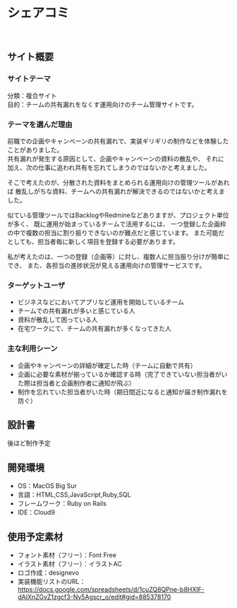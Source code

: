 # シェアコミ
​
## サイト概要
### サイトテーマ
分類：複合サイト<br>
目的：チームの共有漏れをなくす運用向けのチーム管理サイトです。
<!--何を『目的』とし、どのような『分類』なのかを簡潔に書く-->

### テーマを選んだ理由
前職での企画やキャンペーンの共有漏れで、実装ギリギリの制作などを体験したことがありました。<br>
共有漏れが発生する原因として、企画やキャンペーンの資料の散乱や、
それに加え、次の仕事に追われ共有を忘れてしまうのではないかと考えました。

そこで考えたのが、分散された資料をまとめられる運用向けの管理ツールがあれば
散乱しがちな資料、チームへの共有漏れが解決できるのではないかと考えました。

似ている管理ツールではBacklogやRedmineなどありますが、プロジェクト単位が多く、
既に運用が始まっているチームで活用するには、
一つ登録した企画枠の中で複数の担当に割り振りできないのが難点だと感じています。
また可能だとしても、担当者毎に新しく項目を登録する必要があります。

私が考えたのは、一つの登録（企画等）に対し、複数人に担当振り分けが簡単にでき、
また、各担当の進捗状況が見える運用向けの管理サービスです。
<!--なぜこのようなテーマにしたかを説明する-->

### ターゲットユーザ
- ビジネスなどにおいてアプリなど運用を開始しているチーム
- チームでの共有漏れが多いと感じている人
- 資料が散乱して困っている人
- 在宅ワークにて、チームの共有漏れが多くなってきた人

<!--誰に使ってもらうかを具体的に記載する-->

### 主な利用シーン
- 企画やキャンペーンの詳細が確定した時（チームに自動で共有）
- 企画に必要な素材が揃っているか確認する時（完了できていない担当者がいた際は担当者と企画制作者に通知が飛ぶ）
- 制作を忘れていた担当者がいた時（期日間近になると通知が届き制作漏れを防ぐ）

<!--どのような時に使うのかの状況を記載すること-->

## 設計書
後ほど制作予定
<!--テーマを設定・提出する時点では不要です-->

## 開発環境
- OS：MacOS Big Sur
- 言語：HTML,CSS,JavaScript,Ruby,SQL
- フレームワーク：Ruby on Rails
- IDE：Cloud9


## 使用予定素材
- フォント素材（フリー）：Font Free
- イラスト素材（フリー）：イラストAC
- ロゴ作成：designevo
- 実装機能リストのURL：https://docs.google.com/spreadsheets/d/1cuZQ8QPne-b8HXIF-dAIXnZGvZ1zgcf3-Ny5Agscr_o/edit#gid=885378170

<!--- 外部サービスの画像素材・音声素材を使用した場合は、必ずサービス名とURLを明記してください。-->
<!--- アプリケーションの実装に使用したgem/bootstrapのリファレンスなどの記載は不要です。-->
<!--- 使用しない場合は、使用素材の項目をREADMEから削除してください。-->